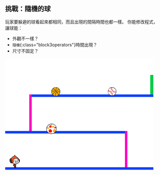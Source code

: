 ## 挑戰：隨機的球

玩家要躲避的球看起來都相同，而且出現的間隔時間也都一樣。 你能修改程式，讓球能：

+ 外觀不一樣？
+ `隨機`{:class="block3operators"}時間出現？
+ 尺寸不固定？

![截圖](images/dodge-ball-random.png)